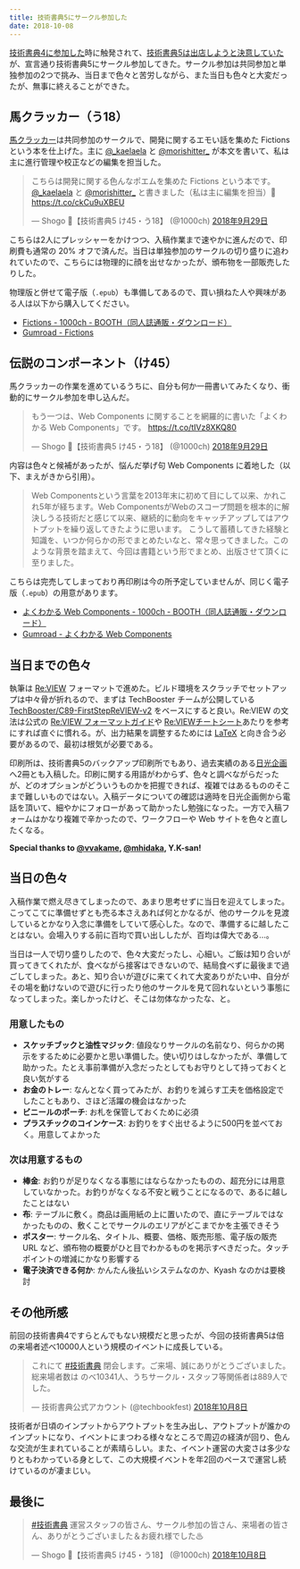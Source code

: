 ```yaml
---
title: 技術書典5にサークル参加した
date: 2018-10-08
---
```


[技術書典4に参加した](/posts/2018/techbookfest-vol4.html)時に触発されて、[技術書典5は出店しようと決意していた](https://twitter.com/1000ch/status/987913586365222912)が、宣言通り技術書典5にサークル参加してきた。サークル参加は共同参加と単独参加の2つで挑み、当日まで色々と苦労しながら、また当日も色々と大変だったが、無事に終えることができた。

## 馬クラッカー（う18）

[馬クラッカー](https://techbookfest.org/event/tbf05/circle/41010006)は共同参加のサークルで、開発に関するエモい話を集めた Fictions という本を仕上げた。主に [@_kaelaela](https://twitter.com/_kaelaela) と [@morishitter_](https://twitter.com/morishitter_) が本文を書いて、私は主に進行管理や校正などの編集を担当した。

<blockquote class="twitter-tweet" data-conversation="none" data-lang="ja"><p lang="ja" dir="ltr">こちらは開発に関する色んなポエムを集めた Fictions という本です。<a href="https://twitter.com/_kaelaela?ref_src=twsrc%5Etfw">@_kaelaela</a> と <a href="https://twitter.com/morishitter_?ref_src=twsrc%5Etfw">@morishitter_</a>  と書きました（私は主に編集を担当）📖 <a href="https://t.co/ckCu9uXBEU">https://t.co/ckCu9uXBEU</a></p>&mdash; Shogo 🍵【技術書典5 け45・う18】 (@1000ch) <a href="https://twitter.com/1000ch/status/1046001063961059328?ref_src=twsrc%5Etfw">2018年9月29日</a></blockquote>

こちらは2人にプレッシャーをかけつつ、入稿作業まで速やかに進んだので、印刷費も通常の 20% オフで済んだ。当日は単独参加のサークルの切り盛りに追われていたので、こちらには物理的に顔を出せなかったが、頒布物を一部販売したりした。

物理版と併せて電子版（`.epub`）も準備してあるので、買い損ねた人や興味がある人は以下から購入してください。

- [Fictions - 1000ch - BOOTH（同人誌通販・ダウンロード）](https://1000ch.booth.pm/items/1027491)
- [Gumroad - Fictions](https://gumroad.com/products/UhnSb)

## 伝説のコンポーネント（け45）

馬クラッカーの作業を進めているうちに、自分も何か一冊書いてみたくなり、衝動的にサークル参加を申し込んだ。

<blockquote class="twitter-tweet" data-conversation="none" data-lang="ja"><p lang="ja" dir="ltr">もう一つは、Web Components に関することを網羅的に書いた「よくわかる Web Components」です。 <a href="https://t.co/tIVz8XKQ80">https://t.co/tIVz8XKQ80</a></p>&mdash; Shogo 🍵【技術書典5 け45・う18】 (@1000ch) <a href="https://twitter.com/1000ch/status/1046002166849142784?ref_src=twsrc%5Etfw">2018年9月29日</a></blockquote>

内容は色々と候補があったが、悩んだ挙げ句 Web Components に着地した（以下、まえがきから引用）。

> Web Componentsという言葉を2013年末に初めて目にして以来、かれこれ5年が経ちます。Web ComponentsがWebのスコープ問題を根本的に解決しうる技術だと感じて以来、継続的に動向をキャッチアップしてはアウトプットを繰り返してきたように思います。
> こうして蓄積してきた経験と知識を、いつか何らかの形でまとめたいなと、常々思ってきました。このような背景を踏まえて、今回は書籍という形でまとめ、出版させて頂くに至りました。

こちらは完売してしまっており再印刷は今の所予定していませんが、同じく電子版（`.epub`）の用意があります。

- [よくわかる Web Components - 1000ch - BOOTH（同人誌通販・ダウンロード）](https://1000ch.booth.pm/items/1027807)
- [Gumroad - よくわかる Web Components](https://gumroad.com/l/PoTDY)

## 当日までの色々

執筆は [Re:VIEW](https://github.com/kmuto/review) フォーマットで進めた。ビルド環境をスクラッチでセットアップは中々骨が折れるので、まずは TechBooster チームが公開している [TechBooster/C89-FirstStepReVIEW-v2](https://github.com/TechBooster/C89-FirstStepReVIEW-v2) をベースにすると良い。Re:VIEW の文法は公式の [Re:VIEW フォーマットガイド](https://github.com/kmuto/review/blob/master/doc/format.ja.md)や [Re:VIEWチートシート](https://gist.github.com/erukiti/c4e3189dda179a0f0b73299fb5787838)あたりを参考にすれば直ぐに慣れる。が、出力結果を調整するためには [LaTeX](https://ja.wikipedia.org/wiki/LaTeX) と向き合う必要があるので、最初は根気が必要である。

印刷所は、技術書典5のバックアップ印刷所でもあり、過去実績のある[日光企画](http://www.nikko-pc.com/index/top.html)へ2冊とも入稿した。印刷に関する用語がわからず、色々と調べながらだったが、どのオプションがどういうものかを把握できれば、複雑ではあるもののそこまで難しいものではない。入稿データについての確認は適時を日光企画側から電話を頂いて、細やかにフォローがあって助かったし勉強になった。一方で入稿フォームはかなり複雑で辛かったので、ワークフローや Web サイトを色々と直したくなる。

**Special thanks to [@vvakame](https://twitter.com/vvakame), [@mhidaka](https://twitter.com/mhidaka), Y.K-san!**

## 当日の色々

入稿作業で燃え尽きてしまったので、あまり思考せずに当日を迎えてしまった。こってこてに準備せずとも売る本さえあれば何とかなるが、他のサークルを見渡しているとかなり入念に準備をしていて感心した。なので、準備するに越したことはない。会場入りする前に百均で買い出ししたが、百均は偉大である…。

当日は一人で切り盛りしたので、色々大変だったし、心細い。ご飯は知り合いが買ってきてくれたが、食べながら接客はできないので、結局食べずに最後まで過ごしてしまった。あと、知り合いが遊びに来てくれて大変ありがたい中、自分がその場を動けないので遊びに行ったり他のサークルを見て回れないという事態になってしまった。楽しかったけど、そこは勿体なかったな、と。

### 用意したもの

- **スケッチブックと油性マジック**: 値段なりサークルの名前なり、何らかの掲示をするために必要かと思い準備した。使い切りはしなかったが、準備して助かった。たとえ事前準備が入念だったとしてもお守りとして持っておくと良い気がする
- **お金のトレー**: なんとなく買ってみたが、お釣りを減らす工夫を価格設定でしたこともあり、さほど活躍の機会はなかった
- **ビニールのポーチ**: お札を保管しておくために必須
- **プラスチックのコインケース**: お釣りをすぐ出せるように500円を並べておく。用意してよかった

### 次は用意するもの

- **棒金**: お釣りが足りなくなる事態にはならなかったものの、超充分には用意していなかった。お釣りがなくなる不安と戦うことになるので、あるに越したことはない
- **布**: テーブルに敷く。商品は画用紙の上に置いたので、直にテーブルではなかったものの、敷くことでサークルのエリアがどこまでかを主張できそう
- **ポスター**: サークル名、タイトル、概要、価格、販売形態、電子版の販売 URL など、頒布物の概要がひと目でわかるものを掲示すべきだった。タッチポイントの増減にかなり影響する
- **電子決済できる何か**: かんたん後払いシステムなのか、Kyash なのかは要検討

## その他所感

前回の技術書典4ですらとんでもない規模だと思ったが、今回の技術書典5は倍の来場者述べ10000人という規模のイベントに成長している。

<blockquote class="twitter-tweet" data-lang="ja"><p lang="ja" dir="ltr">これにて <a href="https://twitter.com/hashtag/%E6%8A%80%E8%A1%93%E6%9B%B8%E5%85%B8?src=hash&amp;ref_src=twsrc%5Etfw">#技術書典</a> 閉会します。ご来場、誠にありがとうございました。総来場者数は のべ10341人、うちサークル・スタッフ等関係者は889人でした。</p>&mdash; 技術書典公式アカウント (@techbookfest) <a href="https://twitter.com/techbookfest/status/1049208448372465664?ref_src=twsrc%5Etfw">2018年10月8日</a></blockquote>

技術者が日頃のインプットからアウトプットを生み出し、アウトプットが誰かのインプットになり、イベントにまつわる様々なところで周辺の経済が回り、色んな交流が生まれていることが素晴らしい。また、イベント運営の大変さは多少なりともわかっている身として、この大規模イベントを年2回のペースで運営し続けているのが凄まじい。

## 最後に

<blockquote class="twitter-tweet" data-lang="ja"><p lang="ja" dir="ltr"><a href="https://twitter.com/hashtag/%E6%8A%80%E8%A1%93%E6%9B%B8%E5%85%B8?src=hash&amp;ref_src=twsrc%5Etfw">#技術書典</a> 運営スタッフの皆さん、サークル参加の皆さん、来場者の皆さん、ありがとうございました＆お疲れ様でした♨</p>&mdash; Shogo 🍵【技術書典5 け45・う18】 (@1000ch) <a href="https://twitter.com/1000ch/status/1049246627997708288?ref_src=twsrc%5Etfw">2018年10月8日</a></blockquote>

